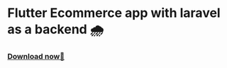 # Flutter Ecommerce app with laravel as a backend 🌧

### [Download now📲](https://drive.google.com/file/d/1HTvpZg_6BrU1eBxvPADI0Le846rFioUL/view?usp=sharing )
